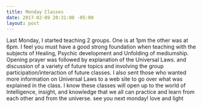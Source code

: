 ```yaml
---
title: Monday Classes
date: 2017-02-09 20:31:00 -05:00
layout: post
---
```


Last Monday, I started teaching 2 groups. One is at 1pm the other was at 6pm. I feel you must have a good strong foundation when teaching with the subjects of Healing, Psychic development and Unfolding of mediumship.
Opening prayer was followed by explanation of the Universal Laws. and discussion of a variety of future topics and involving the group participation/interaction of future classes.
I also sent those who wanted more information on Universal Laws to a web site to go over what was explained in the class.
I know these classes will open up to the world of Intelligence, insight, and knowledge that we all can practice and learn from each other and from the universe.
see you next monday!
love and light
